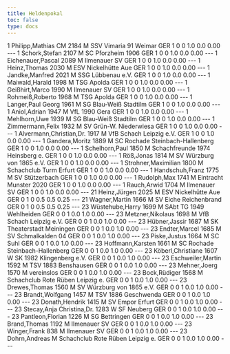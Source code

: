 ```yaml
---
title: Heldenpokal
toc: false
type: docs
---
```



<startrangliste>
1	Philipp,Mathias	CM	2184	M	SSV Vimaria 91 Weimar	GER	1	0	0	1.0	0.0	0.00	---
1	Schork,Stefan		2107	M	SC Pforzheim 1906	GER	1	0	0	1.0	0.0	0.00	---
1	Eichenauer,Pascal		2089	M	Ilmenauer SV	GER	1	0	0	1.0	0.0	0.00	---
1	Heinz,Thomas		2030	M	ESV Nickelhütte Aue	GER	1	0	0	1.0	0.0	0.00	---
1	Jandke,Manfred		2021	M	SSG Lübbenau e.V.	GER	1	0	0	1.0	0.0	0.00	---
1	Maiwald,Harald		1998	M	TSG Apolda	GER	1	0	0	1.0	0.0	0.00	---
1	Geißhirt,Marco		1990	M	Ilmenauer SV	GER	1	0	0	1.0	0.0	0.00	---
1	Rohmeiß,Roberto		1968	M	TSG Apolda	GER	1	0	0	1.0	0.0	0.00	---
1	Langer,Paul Georg		1961	M	SG Blau-Weiß Stadtilm	GER	1	0	0	1.0	0.0	0.00	---
1	Aniol,Adrian		1947	M	VfL 1990 Gera	GER	1	0	0	1.0	0.0	0.00	---
1	Mehlhorn,Uwe		1939	M	SG Blau-Weiß Stadtilm	GER	1	0	0	1.0	0.0	0.00	---
1	Zimmermann,Felix		1932	M	SV Grün-W. Niederwiesa	GER	1	0	0	1.0	0.0	0.00	---
1	Alvermann,Christian,Dr.		1917	M	VfB Schach Leipzig e.V.	GER	1	0	0	1.0	0.0	0.00	---
1	Gandera,Moritz		1889	M	SC Rochade Steinbach-Hallenberg	GER	1	0	0	1.0	0.0	0.00	---
1	Schelhorn,Paul		1850	M	Schachfreunde 1974 Heinsberg e.	GER	1	0	0	1.0	0.0	0.00	---
1	Röß,Jonas		1814	M	SV Würzburg von 1865 e.V.	GER	1	0	0	1.0	0.0	0.00	---
1	Strohner,Maximilian		1800	M	Schachclub Turm Erfurt	GER	1	0	0	1.0	0.0	0.00	---
1	Handschuh,Franz		1775	M	SV Stützerbach	GER	1	0	0	1.0	0.0	0.00	---
1	Rudolph,Max		1741	M	Eintracht Munster 2020	GER	1	0	0	1.0	0.0	0.00	---
1	Rauch,Arwid		1704	M	Ilmenauer SV	GER	1	0	0	1.0	0.0	0.00	---
21	Heinz,Jürgen		2025	M	ESV Nickelhütte Aue	GER	0	1	0	0.5	0.5	0.25	---
21	Wagner,Martin		1666	M	SV Eiche Reichenbrand	GER	0	1	0	0.5	0.5	0.25	---
23	Wüstehube,Harry		1699	M	SAbt TG 1949 Wehlheiden	GER	0	0	1	0.0	1.0	0.00	---
23	Metzner,Nikolaus		1698	M	VfB Schach Leipzig e.V.	GER	0	0	1	0.0	1.0	0.00	---
23	Hübner,Jassir		1687	M	SK Theaterstadt Meiningen	GER	0	0	1	0.0	1.0	0.00	---
23	Endter,Marcel		1685	M	SV Schmalkalden 04	GER	0	0	1	0.0	1.0	0.00	---
23	Piske,Justus		1664	M	SC Suhl	GER	0	0	1	0.0	1.0	0.00	---
23	Hoffmann,Karsten		1661	M	SC Rochade Steinbach-Hallenberg	GER	0	0	1	0.0	1.0	0.00	---
23	Köberl,Christiane		1607	W	SK 1982 Klingenberg e.V.	GER	0	0	1	0.0	1.0	0.00	---
23	Eschweiler,Martin		1592	M	TSV 1883 Benshausen	GER	0	0	1	0.0	1.0	0.00	---
23	Mehner,Joerg		1570	M	vereinslos	GER	0	0	1	0.0	1.0	0.00	---
23	Bock,Rüdiger		1568	M	Schachclub Rote Rüben Leipzig e.	GER	0	0	1	0.0	1.0	0.00	---
23	Drewes,Thomas		1560	M	SV Würzburg von 1865 e.V.	GER	0	0	1	0.0	1.0	0.00	---
23	Brandt,Wolfgang		1457	M	TSV 1886 Geschwenda	GER	0	0	1	0.0	1.0	0.00	---
23	Donath,Hendrik		1415	M	SV Empor Erfurt	GER	0	0	1	0.0	1.0	0.00	---
23	Stecay,Anja Christina,Dr.		1283	W	SF Neuberg	GER	0	0	1	0.0	1.0	0.00	---
23	Pantleon,Florian		1226	M	SG Bettringen	GER	0	0	1	0.0	1.0	0.00	---
23	Brand,Thomas		1192	M	Ilmenauer SV	GER	0	0	1	0.0	1.0	0.00	---
23	Winger,Frank		838	M	Ilmenauer SV	GER	0	0	1	0.0	1.0	0.00	---
23	Dohrn,Andreas			M	Schachclub Rote Rüben Leipzig e.	GER	0	0	1	0.0	1.0	0.00	---
</startrangliste>